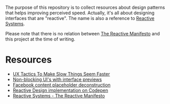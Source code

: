 The purpose of this repository is to collect resources about design patterns that helps improving perceived speed. Actually, it's all about designing interfaces that are "reactive". The name is also a reference to [Reactive Systems](http://www.reactivemanifesto.org/).

Please note that there is no relation between [The Reactive Manifesto](http://www.reactivemanifesto.org/) and this project at the time of writing.

# Resources

* [UX Tactics To Make Slow Things Seem Faster](http://blog.placeit.net/ux-tactics-make-slow-things-seem-faster/)
* [Non-blocking UI's with interface previews](http://www.callumhart.com/blog/non-blocking-uis-with-interface-previews)
* [Facebook content placeholder deconstruction](http://cloudcannon.com/deconstructions/2014/11/15/facebook-content-placeholder-deconstruction.html)
* [Reactive Design implementation on Codepen](http://codepen.io/Zhouzi/full/ogdxJj/)
* [Reactive Systems - The Reactive Manifesto](http://www.reactivemanifesto.org/)
